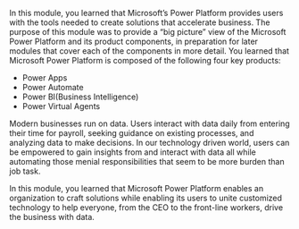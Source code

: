 In this module, you learned that Microsoft’s Power Platform provides users with the tools needed to create solutions that accelerate business. The purpose of this module was to provide a “big picture” view of the Microsoft Power Platform and its product components, in preparation for later modules that cover each of the components in more detail. You learned that Microsoft Power Platform is composed of the following four key products:

 -  Power Apps<br>
 -  Power Automate<br>
 -  Power BI(Business Intelligence)
 -  Power Virtual Agents

Modern businesses run on data. Users interact with data daily from entering their time for payroll, seeking guidance on existing processes, and analyzing data to make decisions. In our technology driven world, users can be empowered to gain insights from and interact with data all while automating those menial responsibilities that seem to be more burden than job task.

In this module, you learned that Microsoft Power Platform enables an organization to craft solutions while enabling its users to unite customized technology to help everyone, from the CEO to the front-line workers, drive the business with data.
